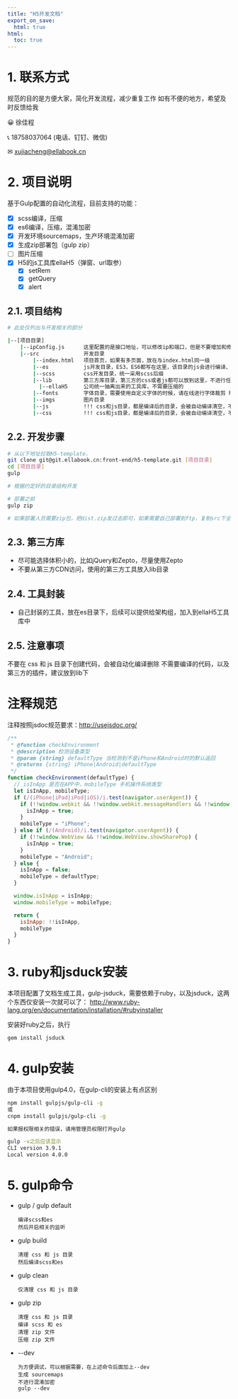```yaml
---
title: "H5开发文档"
export_on_save:
  html: true
html: 
  toc: true
---
```

# 1. 联系方式

规范的目的是方便大家，简化开发流程，减少重复工作
如有不便的地方，希望及时反馈给我

😀 徐佳程

📞 18758037064 (电话、钉钉、微信)

✉ xujiacheng@ellabook.cn

# 2. 项目说明

基于Gulp配置的自动化流程，目前支持的功能：

- [x] scss编译，压缩
- [x] es6编译，压缩，混淆加密
- [x] 开发环境sourcemaps，生产环境混淆加密
- [x] 生成zip部署包（gulp zip）
- [ ] 图片压缩
- [x] H5的js工具库ellaH5（弹窗、url取参）
  - [x] setRem
  - [x] getQuery
  - [x] alert

## 2.1. 项目结构

```sh
# 此处仅列出与开发相关的部分

|--[项目目录]
    |--ipConfig.js      这里配置的是接口地址，可以修改ip和端口，但是不要增加和修改额外部分
    |--src              开发目录
        |--index.html   项目首页，如果有多页面，放在与index.html同一级
        |--es           js开发目录，ES3，ES6都写在这里，该目录的js会进行编译、压缩、混淆
        |--scss         css开发目录，统一采用scss后缀
        |--lib          第三方库目录，第三方的css或者js都可以放到这里，不进行任何压缩，例如zepto.min.js
          |--ellaH5     公司统一抽离出来的工具库，不需要压缩的
        |--fonts        字体目录，需要使用自定义字体的时候，请在线进行字体裁剪 https://www.disidu.com/online-ttf-subset.html
        |--imgs         图片目录
        |--js           !!! css和js目录，都是编译后的目录，会被自动编译清空，不要手动在这两个目录写任何代码
        |--css          !!! css和js目录，都是编译后的目录，会被自动编译清空，不要手动在这两个目录写任何代码
```

## 2.2. 开发步骤


```sh
# 从以下地址拉取H5-template，
git clone git@git.ellabook.cn:front-end/h5-template.git [项目目录]
cd [项目目录]
gulp

# 根据约定好的目录结构开发

# 部署之前
gulp zip

# 如果部署人员需要zip包，把dist.zip发过去即可，如果需要自己部署到ftp，复制src下全部内容即可

```

## 2.3. 第三方库

* 尽可能选择体积小的，比如jQuery和Zepto，尽量使用Zepto
* 不要从第三方CDN访问，使用的第三方工具放入lib目录

## 2.4. 工具封装

* 自己封装的工具，放在es目录下，后续可以提供给架构组，加入到ellaH5工具库中


## 2.5. 注意事项
不要在 css 和 js 目录下创建代码，会被自动化编译删除
不需要编译的代码，以及第三方的插件，建议放到lib下

# 注释规范
注释按照jsdoc规范要求：http://usejsdoc.org/

```js
/** 
 * @function checkEnvironment
 * @description 检测设备类型
 * @param {string} defaultType 当检测到不是iPhone和Android时的默认返回
 * @returns {string} iPhone|Android|defaultType
 */
function checkEnvironment(defaultType) {
  // isInApp 是否在APP中，mobileType 手机操作系统类型
  let isInApp, mobileType;
  if (/(iPhone|iPad|iPod|iOS)/i.test(navigator.userAgent)) {
    if (!!window.webkit && !!window.webkit.messageHandlers && !!window.webkit.messageHandlers.showSharePop) {
      isInApp = true;
    }
    mobileType = "iPhone";
  } else if (/(Android)/i.test(navigator.userAgent)) {
    if (!!window.WebView && !!window.WebView.showSharePop) {
      isInApp = true;
    }
    mobileType = "Android";
  } else {
    isInApp = false;
    mobileType = defaultType;
  }

  window.isInApp = isInApp;
  window.mobileType = mobileType;

  return {
    isInApp: !!isInApp,
    mobileType
  }
}
```

# 3. ruby和jsduck安装
本项目配置了文档生成工具，gulp-jsduck，需要依赖于ruby，以及jsduck，这两个东西仅安装一次就可以了：
http://www.ruby-lang.org/en/documentation/installation/#rubyinstaller

安装好ruby之后，执行
```ruby
gem install jsduck
```
# 4. gulp安装
由于本项目使用gulp4.0，在gulp-cli的安装上有点区别
```sh
npm install gulpjs/gulp-cli -g
或
cnpm install gulpjs/gulp-cli -g

如果报权限相关的错误，请用管理员权限打开gulp

gulp -v之后应该显示
CLI version 3.9.1
Local version 4.0.0
```
# 5. gulp命令


- gulp / gulp default

      编译scss和es
      然后开启相关的监听

- gulp build

      清理 css 和 js 目录
      然后编译scss和es

- gulp clean

      仅清理 css 和 js 目录

- gulp zip

      清理 css 和 js 目录
      编译 scss 和 es
      清理 zip 文件
      压缩 zip 文件

- --dev

      为方便调试，可以根据需要，在上述命令后面加上--dev
      生成 sourcemaps
      不进行混淆加密
      gulp --dev

